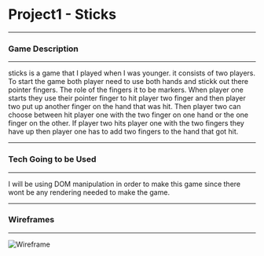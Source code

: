 # Project1 - Sticks

---

### Game Description
<!-- Game Description -->

---
sticks is a game that I played when I was younger. it consists of two players. To start the game both player need to use both hands and stickk out there pointer 
fingers. The role of the fingers it to be markers. When player one starts they use their pointer finger to hit player two finger and then player two put up another finger on the hand that was hit. Then player two can choose between hit player one with the two finger on one hand or the one finger on the other. If player two hits player one with the two fingers they have up then player one has to add two fingers to the hand that got hit.

---

### Tech Going to be Used
<!-- Using DOM  -->
--- 
I will be using DOM manipulation in order to make this game since there wont be any rendering needed to make the game.

---

### Wireframes
<!-- Wireframe -->
---

![Wireframe](.IMG_0164.jpg)

